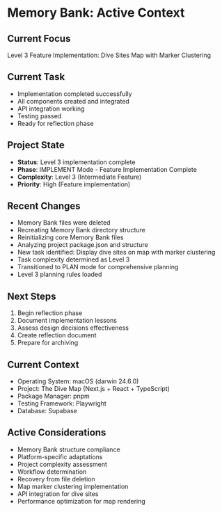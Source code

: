 # Memory Bank: Active Context

## Current Focus

Level 3 Feature Implementation: Dive Sites Map with Marker Clustering

## Current Task

- Implementation completed successfully
- All components created and integrated
- API integration working
- Testing passed
- Ready for reflection phase

## Project State

- **Status**: Level 3 implementation complete
- **Phase**: IMPLEMENT Mode - Feature Implementation Complete
- **Complexity**: Level 3 (Intermediate Feature)
- **Priority**: High (Feature implementation)

## Recent Changes

- Memory Bank files were deleted
- Recreating Memory Bank directory structure
- Reinitializing core Memory Bank files
- Analyzing project package.json and structure
- New task identified: Display dive sites on map with marker clustering
- Task complexity determined as Level 3
- Transitioned to PLAN mode for comprehensive planning
- Level 3 planning rules loaded

## Next Steps

1. Begin reflection phase
2. Document implementation lessons
3. Assess design decisions effectiveness
4. Create reflection document
5. Prepare for archiving

## Current Context

- Operating System: macOS (darwin 24.6.0)
- Project: The Dive Map (Next.js + React + TypeScript)
- Package Manager: pnpm
- Testing Framework: Playwright
- Database: Supabase

## Active Considerations

- Memory Bank structure compliance
- Platform-specific adaptations
- Project complexity assessment
- Workflow determination
- Recovery from file deletion
- Map marker clustering implementation
- API integration for dive sites
- Performance optimization for map rendering
